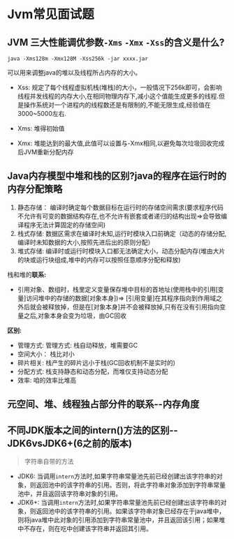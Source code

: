 # Jvm常见面试题

## JVM 三大性能调优参数`-Xms` `-Xmx` `-Xss`的含义是什么?
```shell
java -Xms128m -Xmx128M -Xss256k -jar xxxx.jar
``` 
可以用来调整java的堆以及线程所占内存的大小。
- Xss: 规定了每个线程虚拟机栈(堆栈)的大小，一般情况下256k即可，会影响线程并发线程的内存大小,在相同物理内存下,减小这个值能生成更多的线程.但是操作系统对一个进程内的线程数还是有限制的,不能无限生成,经验值在3000~5000左右.

- Xms: 堆得初始值
- Xmx: 堆能达到的最大值,此值可以设置与-Xmx相同,以避免每次垃圾回收完成后JVM重新分配内存

## Java内存模型中堆和栈的区别?java的程序在运行时的内存分配策略
1. 静态存储： 编译时确定每个数据目标在运行时的存储空间需求(要求程序代码不允许有可变的数据结构存在,也不允许有嵌套或者递归的结构出现=>会导致编译程序无法计算固定的存储空间)
2. 栈式存储: 数据区需求在编译时未知,运行时模块入口前确定（动态的存储分配,编译时未知数据的大小,按照先进后出的原则分配）
3. 堆式存储: 编译时或运行时模块入口都无法确定大小，动态分配内存(堆由大片的块或运行块组成,堆中的内存可以按照任意顺序分配和释放)

栈和堆的**联系:**
- 引用对象、数组时，栈里定义变量保存堆中目标的首地址(使用栈中的引用[变量]访问堆中的存储的数据[对象本身])=>
[引用变量]在其程序指向到作用域之外后就会被释放掉，但是在[对象本身]并不会被释放掉,只有在没有引用指向变量之后,对象本身会变为垃圾，由GC回收

**区别:**
- 管理方式: 管理方式: 栈自动释放，堆需要GC
- 空间大小： 栈比对小
- 碎片相关: 栈产生的碎片远小于栈(GC回收机制不是实时的)
- 分配方式: 栈支持静态和动态分配，而堆仅支持动态分配
- 效率: 咱的效率比堆高


## 元空间、堆、线程独占部分件的联系--内存角度



## 不同JDK版本之间的intern()方法的区别--JDK6vsJDK6+(6之前的版本)
>字符串自带的方法

- JDK6: 当调用`intern`方法时,如果字符串常量池先前已经创建出该字符串的对象，则返回池中的该字符串的引用。否则，将此字符串对象添加到字符串常量池中，并且返回该字符串对象的引用。
- JDK6+: 当调用`intern`方法时,如果字符串常量池先前已经创建出该字符串的对象，则返回池中的该字符串的引用。如果该字符串对象已经存在于java堆中，则将java堆中此对象的引用添加到字符串常量池中，并且返回该引用；如果堆中不存在，则在吃中创建该字符串并返回其引用。


